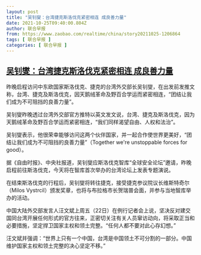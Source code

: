 ```yaml
---
layout: post
title: "吴钊燮：台湾捷克斯洛伐克紧密相连 成良善力量"
date: 2021-10-25T09:40:00.804Z
author: 联合早报
from: https://www.zaobao.com/realtime/china/story20211025-1206864
tags: [ 联合早报 ]
categories: [ 联合早报 ]
---
```

<!--1635177060000-->
[吴钊燮：台湾捷克斯洛伐克紧密相连 成良善力量](https://www.zaobao.com/realtime/china/story20211025-1206864)
------

<div>
<p>昨晚启程访问中东欧国家斯洛伐克、捷克的台湾外交部长吴钊燮，在出发前发推文称，台湾、捷克及斯洛伐克，因天鹅绒革命及野百合学运而紧密相连，“团结让我们成为不可阻挡的良善力量”。</p><p>吴钊燮昨晚透过台湾外交部官方推特以英文发文说，台湾、捷克及斯洛伐克，因为天鹅绒革命及野百合学运而紧密相连，“我们同样渴望自由、人权和法治”。</p><p>吴钊燮表示，他很荣幸能够访问这两个伙伴国家，并一起合作使世界更美好，“团结让我们成为不可阻挡的良善力量”（Together we're unstoppable forces for good）。</p><section id="imu"><div id="dfp-ad-imu1">        </div></section><p>据《自由时报》、中央社报道，吴钊燮应斯洛伐克智库“全球安全论坛”邀请，昨晚启程前往斯洛伐克，今天将在智库首次举办的台湾论坛上发表专题演说。</p><p>在结束斯洛伐克的行程后，吴钊燮将转往捷克，接受捷克参议院议长维斯特奇尔（Milos Vystrcil）颁发奖章，也将与布拉格市长贺瑞普会面，并参与当地智库举办的活动。</p><p>中国大陆外交部发言人汪文斌上周五（22日）在例行记者会上说，坚决反对建交国同台湾开展任何形式的官方往来，正密切关注有关人员窜访动向，将采取正当和必要措施，坚定捍卫国家主权和领土完整。“任何人都不要对此心存幻想。”</p><div id="innity-in-post"></div><div id="dfp-ad-midarticlespecial">        </div><p>汪文斌并强调：“世界上只有一个中国，台湾是中国领土不可分割的一部分。中国维护国家主权和领土完整的决心坚定不移。”</p>
</div>
